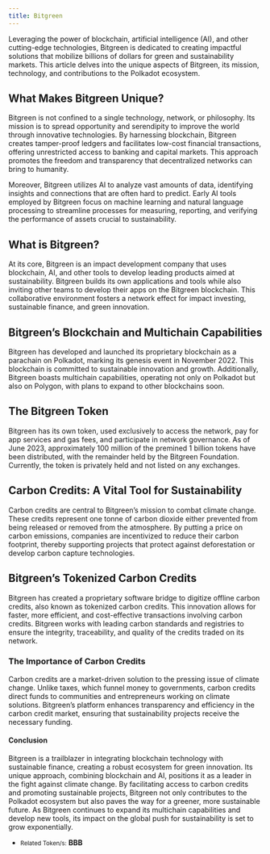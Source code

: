```yaml
---
title: Bitgreen
---
```


Leveraging the power of blockchain, artificial intelligence (AI), and other cutting-edge technologies, Bitgreen is dedicated to creating impactful solutions that mobilize billions of dollars for green and sustainability markets. This article delves into the unique aspects of Bitgreen, its mission, technology, and contributions to the Polkadot ecosystem.

What Makes Bitgreen Unique?
---------------------------

Bitgreen is not confined to a single technology, network, or philosophy. Its mission is to spread opportunity and serendipity to improve the world through innovative technologies. By harnessing blockchain, Bitgreen creates tamper-proof ledgers and facilitates low-cost financial transactions, offering unrestricted access to banking and capital markets. This approach promotes the freedom and transparency that decentralized networks can bring to humanity.

Moreover, Bitgreen utilizes AI to analyze vast amounts of data, identifying insights and connections that are often hard to predict. Early AI tools employed by Bitgreen focus on machine learning and natural language processing to streamline processes for measuring, reporting, and verifying the performance of assets crucial to sustainability.

What is Bitgreen?
-----------------

At its core, Bitgreen is an impact development company that uses blockchain, AI, and other tools to develop leading products aimed at sustainability. Bitgreen builds its own applications and tools while also inviting other teams to develop their apps on the Bitgreen blockchain. This collaborative environment fosters a network effect for impact investing, sustainable finance, and green innovation.

Bitgreen’s Blockchain and Multichain Capabilities
-------------------------------------------------

Bitgreen has developed and launched its proprietary blockchain as a parachain on Polkadot, marking its genesis event in November 2022. This blockchain is committed to sustainable innovation and growth. Additionally, Bitgreen boasts multichain capabilities, operating not only on Polkadot but also on Polygon, with plans to expand to other blockchains soon.

The Bitgreen Token
------------------

Bitgreen has its own token, used exclusively to access the network, pay for app services and gas fees, and participate in network governance. As of June 2023, approximately 100 million of the premined 1 billion tokens have been distributed, with the remainder held by the Bitgreen Foundation. Currently, the token is privately held and not listed on any exchanges.

Carbon Credits: A Vital Tool for Sustainability
-----------------------------------------------

Carbon credits are central to Bitgreen’s mission to combat climate change. These credits represent one tonne of carbon dioxide either prevented from being released or removed from the atmosphere. By putting a price on carbon emissions, companies are incentivized to reduce their carbon footprint, thereby supporting projects that protect against deforestation or develop carbon capture technologies.

Bitgreen’s Tokenized Carbon Credits
-----------------------------------

Bitgreen has created a proprietary software bridge to digitize offline carbon credits, also known as tokenized carbon credits. This innovation allows for faster, more efficient, and cost-effective transactions involving carbon credits. Bitgreen works with leading carbon standards and registries to ensure the integrity, traceability, and quality of the credits traded on its network.

### The Importance of Carbon Credits

Carbon credits are a market-driven solution to the pressing issue of climate change. Unlike taxes, which funnel money to governments, carbon credits direct funds to communities and entrepreneurs working on climate solutions. Bitgreen’s platform enhances transparency and efficiency in the carbon credit market, ensuring that sustainability projects receive the necessary funding.

#### Conclusion

Bitgreen is a trailblazer in integrating blockchain technology with sustainable finance, creating a robust ecosystem for green innovation. Its unique approach, combining blockchain and AI, positions it as a leader in the fight against climate change. By facilitating access to carbon credits and promoting sustainable projects, Bitgreen not only contributes to the Polkadot ecosystem but also paves the way for a greener, more sustainable future. As Bitgreen continues to expand its multichain capabilities and develop new tools, its impact on the global push for sustainability is set to grow exponentially.

- <small>Related Token/s:</small> **BBB**
